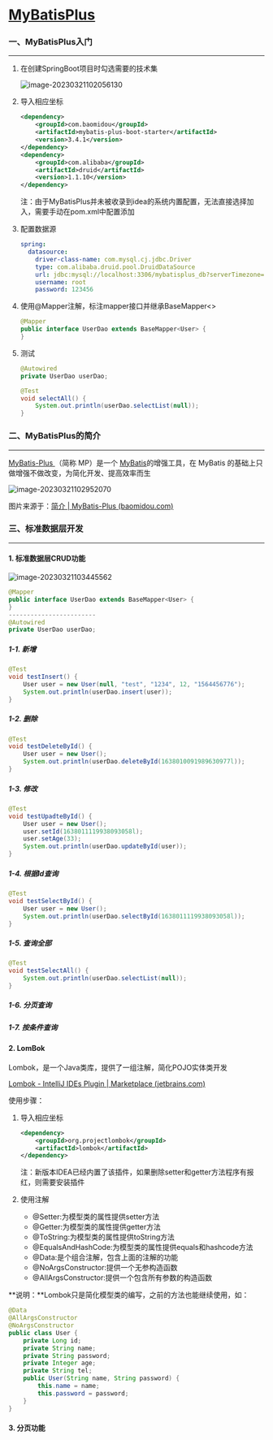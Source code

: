 ﻿# [MyBatisPlus](https://www.cnblogs.com/ynxiyan/p/17239386.html)

### 一、MyBatisPlus入门

---

1. 在创建SpringBoot项目时勾选需要的技术集

   ![image-20230321102056130](https://img2023.cnblogs.com/blog/2854528/202303/2854528-20230321113007290-1348502694.png)

2. 导入相应坐标

   ```xml
   <dependency>
       <groupId>com.baomidou</groupId>
       <artifactId>mybatis-plus-boot-starter</artifactId>
       <version>3.4.1</version>
   </dependency>
   <dependency>
       <groupId>com.alibaba</groupId>
       <artifactId>druid</artifactId>
       <version>1.1.10</version>
   </dependency>
   ```

   注：由于MyBatisPlus并未被收录到idea的系统内置配置，无法直接选择加入，需要手动在pom.xml中配置添加

3. 配置数据源

   ```yaml
   spring:
     datasource:
       driver-class-name: com.mysql.cj.jdbc.Driver
       type: com.alibaba.druid.pool.DruidDataSource
       url: jdbc:mysql://localhost:3306/mybatisplus_db?serverTimezone=UTC
       username: root
       password: 123456
   ```

4. 使用@Mapper注解，标注mapper接口并继承BaseMapper<>

   ```java
   @Mapper
   public interface UserDao extends BaseMapper<User> {
   }
   ```

5. 测试

   ```java
   @Autowired
   private UserDao userDao;
   
   @Test
   void selectAll() {
       System.out.println(userDao.selectList(null));
   }
   ```



### 二、MyBatisPlus的简介

---

[MyBatis-Plus ](https://github.com/baomidou/mybatis-plus)（简称 MP）是一个 [MyBatis](https://www.mybatis.org/mybatis-3/)的增强工具，在 MyBatis 的基础上只做增强不做改变，为简化开发、提高效率而生

![image-20230321102952070](https://img2023.cnblogs.com/blog/2854528/202303/2854528-20230321113006723-750234432.png)

图片来源于：[简介 | MyBatis-Plus (baomidou.com)](https://baomidou.com/pages/24112f/#特性)



### 三、标准数据层开发

---

#### 1. 标准数据层CRUD功能

![image-20230321103445562](https://img2023.cnblogs.com/blog/2854528/202303/2854528-20230321113005896-1020275003.png)

```java
@Mapper
public interface UserDao extends BaseMapper<User> {
}
------------------------
@Autowired
private UserDao userDao;
```

##### 1-1. 新增

```java
@Test
void testInsert() {
    User user = new User(null, "test", "1234", 12, "1564456776");
    System.out.println(userDao.insert(user));
}
```

##### 1-2. 删除

```java
@Test
void testDeleteById() {
    User user = new User();
    System.out.println(userDao.deleteById(1638010091989630977l));
}
```

##### 1-3. 修改

```java
@Test
void testUpadteById() {
    User user = new User();
    user.setId(1638011119938093058l);
    user.setAge(33);
    System.out.println(userDao.updateById(user));
}
```

##### 1-4. 根据Id查询

```java
@Test
void testSelectById() {
    User user = new User();
    System.out.println(userDao.selectById(1638011119938093058l));
}
```

##### 1-5. 查询全部

```java
@Test
void testSelectAll() {
    System.out.println(userDao.selectList(null));
}
```

##### 1-6. 分页查询



##### 1-7. 按条件查询



#### 2. LomBok

Lombok，是一个Java类库，提供了一组注解，简化POJO实体类开发

[Lombok - IntelliJ IDEs Plugin | Marketplace (jetbrains.com)](https://plugins.jetbrains.com/plugin/6317-lombok)

使用步骤：

1. 导入相应坐标

   ```xml
   <dependency>
       <groupId>org.projectlombok</groupId>
       <artifactId>lombok</artifactId>
   </dependency>
   ```

   注：新版本IDEA已经内置了该插件，如果删除setter和getter方法程序有报红，则需要安装插件

2. 使用注解

   - @Setter:为模型类的属性提供setter方法
   - @Getter:为模型类的属性提供getter方法
   - @ToString:为模型类的属性提供toString方法
   - @EqualsAndHashCode:为模型类的属性提供equals和hashcode方法
   - <a>@Data</a>:是个组合注解，包含上面的注解的功能
   - @NoArgsConstructor:提供一个无参构造函数
   - @AllArgsConstructor:提供一个包含所有参数的构造函数

**说明：**Lombok只是简化模型类的编写，之前的方法也能继续使用，如：

```java
@Data 
@AllArgsConstructor 
@NoArgsConstructor 
public class User { 
    private Long id; 
    private String name; 
    private String password; 
    private Integer age; 
    private String tel;
    public User(String name, String password) { 
        this.name = name; 
        this.password = password;
    } 
}
```

#### 3. 分页功能


